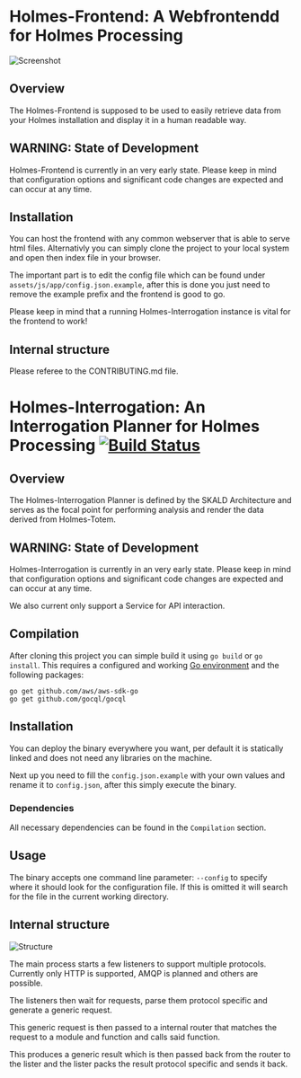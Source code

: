 # Holmes-Frontend: A Webfrontendd for Holmes Processing

![Screenshot](http://i.imgur.com/cB0P9qq.png)

## Overview 

The Holmes-Frontend is supposed to be used to easily retrieve data from your Holmes installation and display it in a human readable way.


## WARNING: State of Development 

Holmes-Frontend is currently in an very early state. Please keep in mind that configuration options and significant code changes are expected and can occur at any time.


## Installation

You can host the frontend with any common webserver that is able to serve html files. Alternativly you can simply clone the project to your local system and open then index file in your browser.

The important part is to edit the config file which can be found under `assets/js/app/config.json.example`, after this is done you just need to remove the example prefix and the frontend is good to go.

Please keep in mind that a running Holmes-Interrogation instance is vital for the frontend to work!


## Internal structure

Please referee to the CONTRIBUTING.md file.

# Holmes-Interrogation: An Interrogation Planner for Holmes Processing [![Build Status](https://travis-ci.org/HolmesProcessing/Holmes-Interrogation.svg?branch=master)](https://travis-ci.org/HolmesProcessing/Holmes-Interrogation)

## Overview 

The Holmes-Interrogation Planner is defined by the SKALD Architecture and serves as the focal point for performing analysis and render the data derived from Holmes-Totem.


## WARNING: State of Development 

Holmes-Interrogation is currently in an very early state. Please keep in mind that configuration options and significant code changes are expected and can occur at any time.

We also current only support a Service for API interaction.


## Compilation

After cloning this project you can simple build it using `go build` or `go install`. This requires a configured and working [Go environment](https://golang.org/doc/install) and the following packages:

    go get github.com/aws/aws-sdk-go
    go get github.com/gocql/gocql


## Installation

You can deploy the binary everywhere you want, per default it is statically linked and does not need any libraries on the machine.

Next up you need to fill the `config.json.example` with your own values and rename it to `config.json`, after this simply execute the binary.


### Dependencies

All necessary dependencies can be found in the `Compilation` section.


## Usage

The binary accepts one command line parameter: `--config` to specify where it should look for the configuration file. If this is omitted it will search for the file in the current working directory.


## Internal structure

![Structure](http://i.imgur.com/aykLKjH.png)

The main process starts a few listeners to support multiple protocols. Currently only HTTP is supported, AMQP is planned and others are possible.

The listeners then wait for requests, parse them protocol specific and generate a generic request.

This generic request is then passed to a internal router that matches the request to a module and function and calls said function.

This produces a generic result which is then passed back from the router to the lister and the lister packs the result protocol specific and sends it back.

